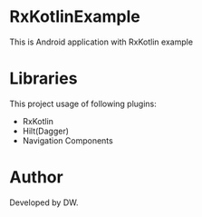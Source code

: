 # RxKotlinExample
This is Android application with RxKotlin example

# Libraries
This project usage of following plugins:
* RxKotlin 
* Hilt(Dagger) 
* Navigation Components

# Author
Developed by DW.

